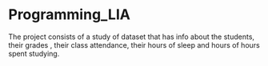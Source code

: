 # Programming_LIA
The project consists of a study of dataset that has info about the students, their grades , their class attendance, their hours of sleep and hours of hours spent studying. 
